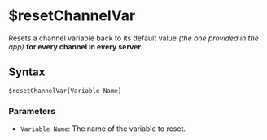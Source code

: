 # $resetChannelVar
Resets a channel variable back to its default value *(the one provided in the app)* **for every channel in every server**.


## Syntax
```
$resetChannelVar[Variable Name]
```

### Parameters
- `Variable Name`: The name of the variable to reset.
